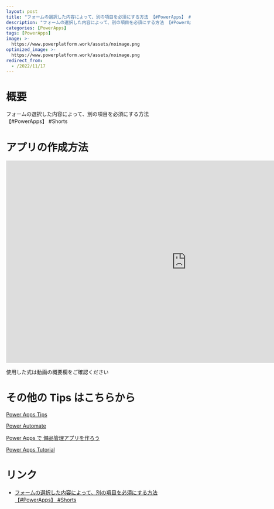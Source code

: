 ```yaml
---
layout: post
title: "フォームの選択した内容によって、別の項目を必須にする方法 【#PowerApps】 #Shorts"
description: "フォームの選択した内容によって、別の項目を必須にする方法 【#PowerApps】 #Shortsを動画で分かりやすく解説"
categories: [PowerApps]
tags: [PowerApps]
image: >-
  https://www.powerplatform.work/assets/noimage.png
optimized_image: >-
  https://www.powerplatform.work/assets/noimage.png
redirect_from:
  - /2022/11/17
---
```



#  概要

フォームの選択した内容によって、別の項目を必須にする方法 【#PowerApps】 #Shorts


# アプリの作成方法

<iframe width="983" height="553" src="https://www.youtube.com/embed/6gpP-rimE44" title="YouTube video player" frameborder="0" allow="accelerometer; autoplay; clipboard-write; encrypted-media; gyroscope; picture-in-picture" allowfullscreen></iframe>


使用した式は動画の概要欄をご確認ください


# その他の Tips はこちらから

[Power Apps Tips](https://www.youtube.com/watch?v=VrAQf3JQ7yM&list=PLVhFi1fb3DqakSLVMn22DDcySXh9jtzi- )


[Power Automate](https://www.youtube.com/watch?v=-YnJYT0ASEM&list=PLVhFi1fb3Dqbzic6GieqnLFgD3aTj-eHA)


[Power Apps で 備品管理アプリを作ろう](https://www.youtube.com/playlist?list=PLVhFi1fb3DqZM3HKb8Hea6XEL96990Fyn)


[Power Apps Tutorial](https://www.youtube.com/playlist?list=PLVhFi1fb3DqalxpL974VvAJvV4iWoSbe_)


# リンク


- [フォームの選択した内容によって、別の項目を必須にする方法 【#PowerApps】 #Shorts](https://www.youtube.com/watch?v=6gpP-rimE44)

